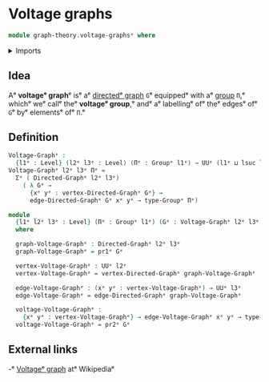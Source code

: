 # Voltage graphs

```agda
module graph-theory.voltage-graphsᵉ where
```

<details><summary>Imports</summary>

```agda
open import foundation.dependent-pair-typesᵉ
open import foundation.universe-levelsᵉ

open import graph-theory.directed-graphsᵉ

open import group-theory.groupsᵉ
```

</details>

## Idea

Aᵉ **voltageᵉ graph**ᵉ isᵉ aᵉ [directedᵉ graph](graph-theory.directed-graphs.mdᵉ) `G`ᵉ
equippedᵉ with aᵉ [group](group-theory.groups.mdᵉ) `Π`,ᵉ whichᵉ weᵉ callᵉ theᵉ **voltageᵉ
group**,ᵉ andᵉ aᵉ labellingᵉ ofᵉ theᵉ edgesᵉ ofᵉ `G`ᵉ byᵉ elementsᵉ ofᵉ `Π`.ᵉ

## Definition

```agda
Voltage-Graphᵉ :
  {l1ᵉ : Level} (l2ᵉ l3ᵉ : Level) (Πᵉ : Groupᵉ l1ᵉ) → UUᵉ (l1ᵉ ⊔ lsuc l2ᵉ ⊔ lsuc l3ᵉ)
Voltage-Graphᵉ l2ᵉ l3ᵉ Πᵉ =
  Σᵉ ( Directed-Graphᵉ l2ᵉ l3ᵉ)
    ( λ Gᵉ →
      {xᵉ yᵉ : vertex-Directed-Graphᵉ Gᵉ} →
      edge-Directed-Graphᵉ Gᵉ xᵉ yᵉ → type-Groupᵉ Πᵉ)

module _
  {l1ᵉ l2ᵉ l3ᵉ : Level} (Πᵉ : Groupᵉ l1ᵉ) (Gᵉ : Voltage-Graphᵉ l2ᵉ l3ᵉ Πᵉ)
  where

  graph-Voltage-Graphᵉ : Directed-Graphᵉ l2ᵉ l3ᵉ
  graph-Voltage-Graphᵉ = pr1ᵉ Gᵉ

  vertex-Voltage-Graphᵉ : UUᵉ l2ᵉ
  vertex-Voltage-Graphᵉ = vertex-Directed-Graphᵉ graph-Voltage-Graphᵉ

  edge-Voltage-Graphᵉ : (xᵉ yᵉ : vertex-Voltage-Graphᵉ) → UUᵉ l3ᵉ
  edge-Voltage-Graphᵉ = edge-Directed-Graphᵉ graph-Voltage-Graphᵉ

  voltage-Voltage-Graphᵉ :
    {xᵉ yᵉ : vertex-Voltage-Graphᵉ} → edge-Voltage-Graphᵉ xᵉ yᵉ → type-Groupᵉ Πᵉ
  voltage-Voltage-Graphᵉ = pr2ᵉ Gᵉ
```

## External links

-ᵉ [Voltageᵉ graph](https://en.wikipedia.org/wiki/Voltage_graphᵉ) atᵉ Wikipediaᵉ